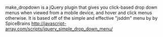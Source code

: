 make_dropdown is a jQuery plugin that gives you click-based drop down menus when viewed from a mobile device, and hover and click menus otherwise. It is based off of the simple and effective "jsddm" menu by by SpiceBrains http://javascript-array.com/scripts/jquery_simple_drop_down_menu/
